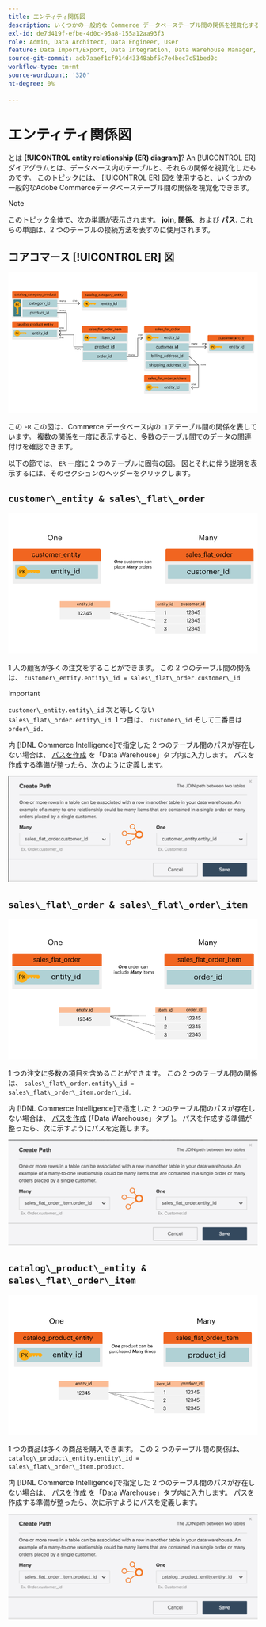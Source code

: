 ```yaml
---
title: エンティティ関係図
description: いくつかの一般的な Commerce データベーステーブル間の関係を視覚化するのに役立つ、いくつかの ER 図について説明します。
exl-id: de7d419f-efbe-4d0c-95a8-155a12aa93f3
role: Admin, Data Architect, Data Engineer, User
feature: Data Import/Export, Data Integration, Data Warehouse Manager, Commerce Tables
source-git-commit: adb7aaef1cf914d43348abf5c7e4bec7c51bed0c
workflow-type: tm+mt
source-wordcount: '320'
ht-degree: 0%

---
```


# エンティティ関係図

とは **[!UICONTROL entity relationship (ER) diagram]**? An [!UICONTROL ER] ダイアグラムとは、データベース内のテーブルと、それらの関係を視覚化したものです。 このトピックには、 [!UICONTROL ER] 図を使用すると、いくつかの一般的なAdobe Commerceデータベーステーブル間の関係を視覚化できます。

>[!NOTE]
>
>このトピック全体で、次の単語が表示されます。 **join**, **関係**、および **パス**. これらの単語は、2 つのテーブルの接続方法を表すのに使用されます。

## コアコマース [!UICONTROL ER] 図

![4_DB_Chart](../../assets/4_DB_Chart.png)

この `ER` この図は、Commerce データベース内のコアテーブル間の関係を表しています。 複数の関係を一度に表示すると、多数のテーブル間でのデータの関連付けを確認できます。

以下の節では、 `ER` 一度に 2 つのテーブルに固有の図。 図とそれに伴う説明を表示するには、そのセクションのヘッダーをクリックします。

## `customer\_entity & sales\_flat\_order`

![1 件のお客様の多数の注文](../../assets/2_OneCustomerManyOrders.png)

1 人の顧客が多くの注文をすることができます。 この 2 つのテーブル間の関係は、 `customer\_entity.entity\_id = sales\_flat\_order.customer\_id`

>[!IMPORTANT]
>
>`customer\_entity.entity\_id` 次と等しくない `sales\_flat\_order.entity\_id`. 1 つ目は、 `customer\_id` そして二番目は `order\_id.`

内 [!DNL Commerce Intelligence]で指定した 2 つのテーブル間のパスが存在しない場合は、 [パスを作成](../data-warehouse-mgr/create-paths-calc-columns.md) を「Data Warehouse」タブ内に入力します。 パスを作成する準備が整ったら、次のように定義します。

![](../../assets/SFO___CE_path.png)

## `sales\_flat\_order & sales\_flat\_order\_item`

![1_OneOrderManyItems](../../assets/1_OneOrderManyItems.png)

1 つの注文に多数の項目を含めることができます。 この 2 つのテーブル間の関係は、 `sales\_flat\_order.entity\_id = sales\_flat\_order\_item.order\_id`.

内 [!DNL Commerce Intelligence]で指定した 2 つのテーブル間のパスが存在しない場合は、 [パスを作成](../data-warehouse-mgr/create-paths-calc-columns.md) (「Data Warehouse」タブ )。 パスを作成する準備が整ったら、次に示すようにパスを定義します。

![](../../assets/SFOI___SFO_path.png)

## `catalog\_product\_entity & sales\_flat\_order\_item`

![3_OneProductManyTimes](../../assets/3_OneProductManyTimes.png)

1 つの商品は多くの商品を購入できます。 この 2 つのテーブル間の関係は、 `catalog\_product\_entity.entity\_id = sales\_flat\_order\_item.product`.

内 [!DNL Commerce Intelligence]で指定した 2 つのテーブル間のパスが存在しない場合は、 [パスを作成](../data-warehouse-mgr/create-paths-calc-columns.md) を「Data Warehouse」タブ内に入力します。 パスを作成する準備が整ったら、次に示すようにパスを定義します。

![](../../assets/SFOI___CPE_path.png)
